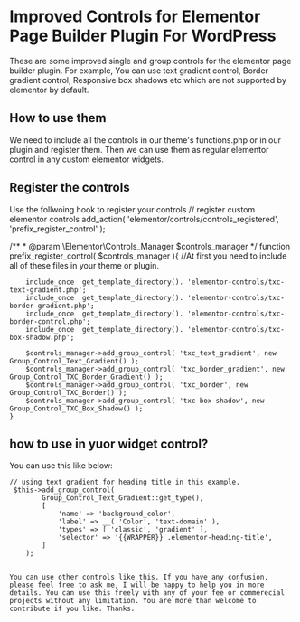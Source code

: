 # Improved Controls for Elementor Page Builder Plugin For WordPress
These are some improved single and group controls for the elementor page builder plugin. For example, You can use text gradient control, Border gradient control, Responsive box shadows etc which are not supported by elementor by default.

## How to use them 
We need to include all the controls in our theme's functions.php or in our plugin and register them. Then we can use them as regular elementor control in any custom elementor widgets.

## Register the controls
Use the follwoing hook to register your controls
    // register custom elementor controls
		add_action( 'elementor/controls/controls_registered',  'prefix_register_control' );
    
   /**
	 * @param \Elementor\Controls_Manager $controls_manager
	 */
	function prefix_register_control( $controls_manager ){
		//At first you need to include all of these files in your theme or plugin.

		include_once  get_template_directory(). 'elementor-controls/txc-text-gradient.php';
		include_once  get_template_directory(). 'elementor-controls/txc-border-gradient.php';
		include_once  get_template_directory(). 'elementor-controls/txc-border-control.php';
		include_once  get_template_directory(). 'elementor-controls/txc-box-shadow.php';
    
		$controls_manager->add_group_control( 'txc_text_gradient', new Group_Control_Text_Gradient() );
		$controls_manager->add_group_control( 'txc_border_gradient', new Group_Control_TXC_Border_Gradient() );
		$controls_manager->add_group_control( 'txc_border', new Group_Control_TXC_Border() );
		$controls_manager->add_group_control( 'txc-box-shadow', new Group_Control_TXC_Box_Shadow() );
	}
  
  ## how to use in yuor widget control?
  You can use this like below:
  
    // using text gradient for heading title in this example. 
     $this->add_group_control(
			Group_Control_Text_Gradient::get_type(),
			[
				'name' => 'background_color',
				'label' => __( 'Color', 'text-domain' ),
				'types' => [ 'classic', 'gradient' ],
				'selector' => '{{WRAPPER}} .elementor-heading-title',
			]
		);
    
    
    You can use other controls like this. If you have any confusion, please feel free to ask me, I will be happy to help you in more details. You can use this freely with any of your fee or commerecial projects without any limitation. You are more than welcome to contribute if you like. Thanks.
  
